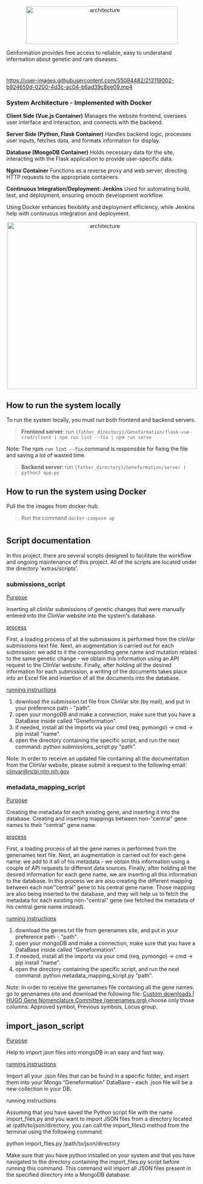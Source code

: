 
<p align="center">
  <img src="https://github.com/JonathanP-Git/Geneformation/assets/55094482/1b1a6827-82bb-4024-ac1e-bd8faa97d811" alt="architecture" width="400" height="100" />
</p>

Genformation provides free access to reliable, easy to understand
information about genetic and rare diseases.

#
https://user-images.githubusercontent.com/55094482/213119002-b924650d-0200-4d3c-ac04-b6ad39c8ee09.mp4

### System Architecture - Implemented with Docker


**Client Side (Vue.js Container)**
Manages the website frontend, oversees user interface and interaction, and connects with the backend.

**Server Side (Python, Flask Container)**
Handles backend logic, processes user inputs, fetches data, and formats information for display.

**Database (MongoDB Container)**
Holds necessary data for the site, interacting with the Flask application to provide user-specific data.

**Nginx Container**
Functions as a reverse proxy and web server, directing HTTP requests to the appropriate containers.

**Continuous Integration/Deployment: Jenkins**
Used for automating build, test, and deployment, ensuring smooth development workflow.

Using Docker enhances flexibility and deployment efficiency, while Jenkins help with continuous integration and deployment.

<p align="center">
  <img src="https://github.com/JonathanP-Git/Geneformation/assets/55094482/445ce35a-94fb-4b84-a550-6d563ea3ef96" alt="architecture" width="500" height="440" />
</p>


## How to run the system locally
To run the system locally, you must run both frontend and backend servers.

> **Frontend server**: run ``` {father_directory}/Geneformation/flask-vue-crud/client | npm run lint --fix | npm run serve ```

Note: The npm  ``` run lint --fix ``` command is responsible for fixing the file and saving a lot of wasted time.

 > **Backend server**: run ``` {father_directory}/Geneformation/server | python3 app.py ```
 
 ## How to run the system using Docker
 
Pull the the images from docker-hub.

> Run the command ``` docker-compose up  ```

#
## Script documentation

In this project, there are several scripts designed to facilitate the workflow and ongoing maintenance of this project.
All of the scripts are located under the directory 'extras/scripts'.


### submissions_script 

<ins>Purpose</ins>

Inserting all clinVar submissions of genetic changes that were manually entered into the ClinVar website into the system's database.

<ins>process</ins>

First, a loading process of all the submissions is performed from the clinVar submissions text file.
Next, an augmentation is carried out for each submission: we add to it the corresponding gene name and mutation related to the same genetic change - we obtain this information using an API request to the ClinVar website.
Finally, after holding all the desired information for each submission, a writing of the documents takes place into an Excel file and insertion of all the documents into the database.

<ins>running instructions</ins>

 1. download the submission.txt file from ClinVar site (by mail), and put in your preference path - "path".
 2. open your mongoDB and make a connection, make sure that you have a DataBase inside called "Geneformation".
 3. if needed, install all the imports via your cmd (req, pymongo) -> cmd -> pip install "name".
 4. open the directory containing the specific script, and run the next command: python submissions_script.py "path".

Note: In order to receive an updated file containing all the documentation from the ClinVar website, please submit a request to the following email: clinvar@ncbi.nlm.nih.gov 




### metadata_mapping_script

<ins>Purpose</ins>

Creating the metadata for each existing gene, and inserting it into the database.
Creating and inserting mappings between non-"central" gene names to their "central" gene name.

<ins>process</ins>

First, a loading process of all the gene names is performed from the genenames text file.
Next, an augmentation is carried out for each gene name: we add to it all of his metadata - we obtain this information using a couple of API requests to different data sources.
Finally, after holding all the desired information for each gene name, we are inserting all this information to the database.
In this process we are also creating the different mapping between each non’”central” gene to his central gene name. Those mapping are also being inserted to the database, and they will help us to fetch the metadata for each existing non-"central" gene (we fetched the metadata of his central gene name instead).

<ins>running instructions</ins>

1. download the genes.txt file from genenames site, and put in your preference path - "path".
2. open your mongoDB and make a connection, make sure that you have a DataBase inside called  "Geneformation".
3. if needed, install all the imports via your cmd (req, pymongo) -> cmd -> pip install "name".
4. open the directory containing the specific script, and run the next command: python metadata_mapping_script.py "path".


Note: In order to receive the genenames file containing all the gene names: go to genenames site and download the following file: [Custom downloads | HUGO Gene Nomenclature Committee (genenames.org) ](https://www.genenames.org/download/custom/)
choose only those columns: Approved symbol, Previous symbols, Locus group.




## import_jason_script

<ins>Purpose</ins>

Help to import json files into mongoDB in an easy and fast way.


<ins>running instructions</ins>

Import all your .json files that can be found in a specific folder, and insert them into your Mongo “Geneformation” DataBase - each .json file will be a new collection in your DB.

running instructions

Assuming that you have saved the Python script file with the name import_files.py and you want to import JSON files from a directory located at /path/to/json/directory, you can call the import_files() method from the terminal using the following command:

python import_files.py /path/to/json/directory

Make sure that you have python installed on your system and that you have navigated to the directory containing the import_files.py script before running this command. This command will import all JSON files present in the specified directory into a MongoDB database.





